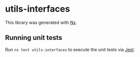 # utils-interfaces

This library was generated with [Nx](https://nx.dev).

## Running unit tests

Run `nx test utils-interfaces` to execute the unit tests via [Jest](https://jestjs.io).
